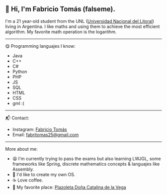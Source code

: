 ## 👋 Hi, I'm Fabricio Tomás (falseme).
I'm a 21 year-old student from the UNL ([Universidad Nacional del Litoral](https://www.unl.edu.ar "Universidad Nacional del Litoral ARG")) living in Argentina.
I like maths and using them to achieve the most efficient algorithm. My favorite math operation is the logarithm.

------------

😋 Programming languajes I know:
- Java
- C++
- C#
- Python
- PHP
- JS
- SQL
- HTML
- CSS
- gml :(

------------

📬 Contact:
- Instagram: [Fabricio Tomás](https://www.instagram.com/fabrifalso/ "fabrifalso")
- Email: fabritomas25@gmail.com

------------

More about me:
- 😫 I'm currently trying to pass the exams but also learning LWJGL, some frameworks like Spring, discrete mathematics concepts & languajes like Assembly.
- 🔧 I'd like to create my own OS.
- ☕ Love coffee.
- 🌲 My favorite place: [Plazoleta Doña Catalina de la Vega](https://goo.gl/maps/sp7PmeRoAqiWfFcR7 "Plazoleta Doña Catalina de la Vega")

